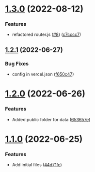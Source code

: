# [1.3.0](https://github.com/Pradumnasaraf/SocialSlash/compare/v1.2.1...v1.3.0) (2022-08-12)


### Features

* refactored router.js ([#8](https://github.com/Pradumnasaraf/SocialSlash/issues/8)) ([c7cccc7](https://github.com/Pradumnasaraf/SocialSlash/commit/c7cccc7834a12133b5c5730be91c62123275bb9f))



## [1.2.1](https://github.com/Pradumnasaraf/SocialSlash/compare/v1.2.0...v1.2.1) (2022-06-27)


### Bug Fixes

* config in vercel.json ([f650c47](https://github.com/Pradumnasaraf/SocialSlash/commit/f650c47901c1681a1588a4560d80eea224bbbb5c))



# [1.2.0](https://github.com/Pradumnasaraf/SocialSlash/compare/v1.1.0...v1.2.0) (2022-06-26)


### Features

* Added public folder for data ([653657e](https://github.com/Pradumnasaraf/SocialSlash/commit/653657e9df4d9ee06cb5e2f6906b0cc19726c4c4))



# [1.1.0](https://github.com/Pradumnasaraf/SocialSlash/compare/44d71fc400aacac423f75754a2b44bf6d52cbc4e...v1.1.0) (2022-06-25)


### Features

* Add initial files ([44d71fc](https://github.com/Pradumnasaraf/SocialSlash/commit/44d71fc400aacac423f75754a2b44bf6d52cbc4e))



